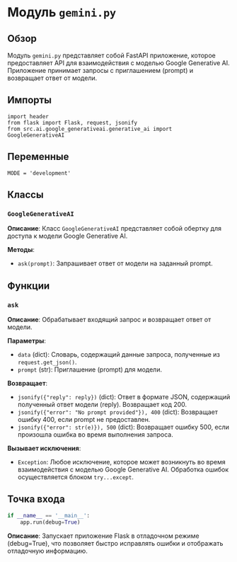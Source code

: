 # Модуль `gemini.py`

## Обзор

Модуль `gemini.py` представляет собой FastAPI приложение, которое предоставляет API для взаимодействия с моделью Google Generative AI. Приложение принимает запросы с приглашением (prompt) и возвращает ответ от модели.

## Импорты

```
import header 
from flask import Flask, request, jsonify
from src.ai.google_generativeai.generative_ai import GoogleGenerativeAI
```

## Переменные

```
MODE = 'development'
```

## Классы

### `GoogleGenerativeAI`

**Описание**:  Класс `GoogleGenerativeAI` представляет собой обертку для доступа к модели Google Generative AI.

**Методы**:
- `ask(prompt)`: Запрашивает ответ от модели на заданный prompt.


## Функции

### `ask`

**Описание**: Обрабатывает входящий запрос и возвращает ответ от модели.

**Параметры**:
- `data` (dict): Словарь, содержащий данные запроса, полученные из `request.get_json()`.
- `prompt` (str): Приглашение (prompt) для модели.

**Возвращает**:
- `jsonify({"reply": reply})` (dict): Ответ в формате JSON, содержащий полученный ответ модели (reply). Возвращает код 200.
- `jsonify({"error": "No prompt provided"}), 400` (dict):  Возвращает ошибку 400, если prompt не предоставлен.
- `jsonify({"error": str(e)}), 500` (dict):  Возвращает ошибку 500, если произошла ошибка во время выполнения запроса.

**Вызывает исключения**:
- `Exception`: Любое исключение, которое может возникнуть во время взаимодействия с моделью Google Generative AI. Обработка ошибок осуществляется блоком `try...except`.


## Точка входа

```python
if __name__ == '__main__':
    app.run(debug=True)
```

**Описание**: Запускает приложение Flask в отладочном режиме (debug=True), что позволяет быстро исправлять ошибки и отображать отладочную информацию.
